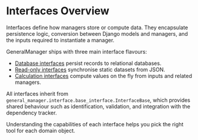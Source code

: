 # Interfaces Overview

Interfaces define how managers store or compute data. They encapsulate persistence logic, conversion between Django models and managers, and the inputs required to instantiate a manager.

GeneralManager ships with three main interface flavours:

- [Database interfaces](db_based_interface.md) persist records to relational databases.
- [Read-only interfaces](db_based_interface.md#read-only-data) synchronise static datasets from JSON.
- [Calculation interfaces](computed_data_interfaces.md) compute values on the fly from inputs and related managers.

All interfaces inherit from `general_manager.interface.base_interface.InterfaceBase`, which provides shared behaviour such as identification, validation, and integration with the dependency tracker.

Understanding the capabilities of each interface helps you pick the right tool for each domain object.

